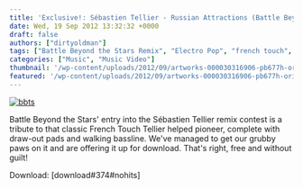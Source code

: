 ```yaml
---
title: 'Exclusive!: Sébastien Tellier - Russian Attractions (Battle Beyond the Stars Remix)'
date: Wed, 19 Sep 2012 13:32:32 +0000
draft: false
authors: ["dirtyoldman"]
tags: ["Battle Beyond the Stars Remix", "Electro Pop", "french touch", "Official Music Video", "Russian Attractions", "Sébastien Tellier", "south africa"]
categories: ["Music", "Music Video"]
thumbnail: '/wp-content/uploads/2012/09/artworks-000030316906-pb677h-original-150x150.jpg'
featured: '/wp-content/uploads/2012/09/artworks-000030316906-pb677h-original-304x190.jpg'
---
```


[![](/wp-content/uploads/2012/09/artworks-000030316906-pb677h-original.jpg "bbts")](/2012/09/19/exclusive-sebastien-tellier-russian-attractions-battle-beyond-the-stars-remix/artworks-000030316906-pb677h-original/)

Battle Beyond the Stars' entry into the Sébastien Tellier remix contest is a tribute to that classic French Touch Tellier helped pioneer, complete with draw-out pads and walking bassline. We've managed to get our grubby paws on it and are offering it up for download. That's right, free and without guilt!

Download: \[download#374#nohits\]


